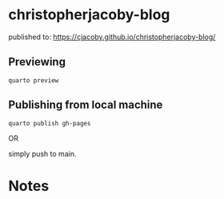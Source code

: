 # christopherjacoby-blog

published to: https://cjacoby.github.io/christopherjacoby-blog/

## Previewing

```
quarto preview
```

## Publishing from local machine

```
quarto publish gh-pages
```

OR

simply push to main.

# Notes
